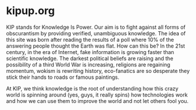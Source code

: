 # kipup.org

KIP stands for Knowledge Is Power. Our aim is to fight against all forms of obscurantism by providing verified, unambiguous knowledge. The idea of this site was born after reading the results of a poll where 10% of the answering people thought the Earth was flat. How can this be? In the 21st century, in the era of Internet, fake information is growing faster than scientific knowledge. The darkest political beliefs are raising and the possibility of a third World War is increasing, religions are regaining momentum, wokism is rewriting history, eco-fanatics are so desperate they stick their hands to roads or famous paintings.

At KIP, we think knowledge is the root of understanding how this crazy world is spinning around (yes, guys, it really spins) how technologies work and how we can use them to improve the world and not let others fool you.
